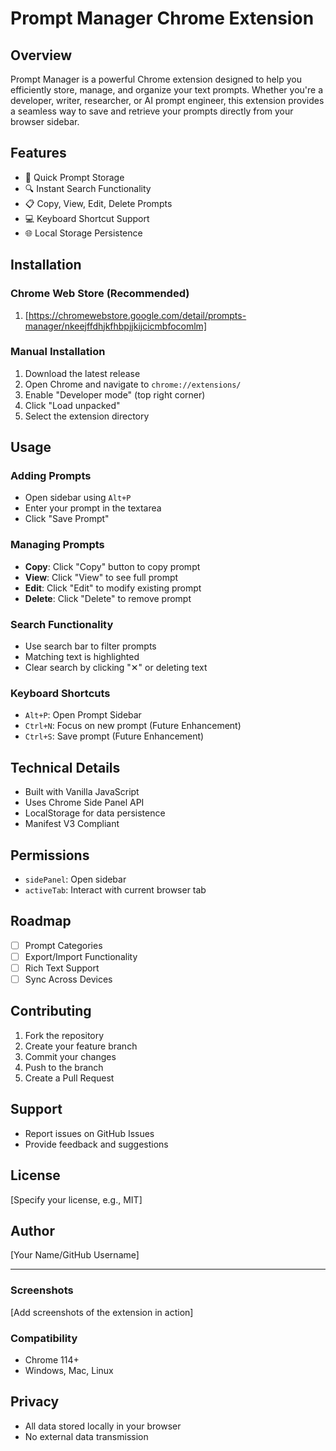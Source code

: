 # Prompt Manager Chrome Extension

## Overview

Prompt Manager is a powerful Chrome extension designed to help you efficiently store, manage, and organize your text prompts. Whether you're a developer, writer, researcher, or AI prompt engineer, this extension provides a seamless way to save and retrieve your prompts directly from your browser sidebar.

## Features

- 🚀 Quick Prompt Storage
- 🔍 Instant Search Functionality
- 📋 Copy, View, Edit, Delete Prompts
- 💻 Keyboard Shortcut Support
- 🌐 Local Storage Persistence

## Installation

### Chrome Web Store (Recommended)
1. [https://chromewebstore.google.com/detail/prompts-manager/nkeejffdhjkfhbpjjkijcicmbfocomlm]

### Manual Installation
1. Download the latest release
2. Open Chrome and navigate to `chrome://extensions/`
3. Enable "Developer mode" (top right corner)
4. Click "Load unpacked"
5. Select the extension directory

## Usage

### Adding Prompts
- Open sidebar using `Alt+P`
- Enter your prompt in the textarea
- Click "Save Prompt"

### Managing Prompts
- **Copy**: Click "Copy" button to copy prompt
- **View**: Click "View" to see full prompt
- **Edit**: Click "Edit" to modify existing prompt
- **Delete**: Click "Delete" to remove prompt

### Search Functionality
- Use search bar to filter prompts
- Matching text is highlighted
- Clear search by clicking "✕" or deleting text

### Keyboard Shortcuts
- `Alt+P`: Open Prompt Sidebar
- `Ctrl+N`: Focus on new prompt (Future Enhancement)
- `Ctrl+S`: Save prompt (Future Enhancement)

## Technical Details
- Built with Vanilla JavaScript
- Uses Chrome Side Panel API
- LocalStorage for data persistence
- Manifest V3 Compliant

## Permissions
- `sidePanel`: Open sidebar
- `activeTab`: Interact with current browser tab

## Roadmap
- [ ] Prompt Categories
- [ ] Export/Import Functionality
- [ ] Rich Text Support
- [ ] Sync Across Devices

## Contributing
1. Fork the repository
2. Create your feature branch
3. Commit your changes
4. Push to the branch
5. Create a Pull Request

## Support
- Report issues on GitHub Issues
- Provide feedback and suggestions

## License
[Specify your license, e.g., MIT]

## Author
[Your Name/GitHub Username]

---

### Screenshots
[Add screenshots of the extension in action]

### Compatibility
- Chrome 114+
- Windows, Mac, Linux

## Privacy
- All data stored locally in your browser
- No external data transmission
